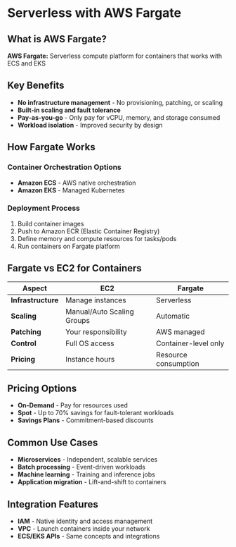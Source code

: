 # Serverless with AWS Fargate

## What is AWS Fargate?

**AWS Fargate:** Serverless compute platform for containers that works with ECS and EKS

## Key Benefits

- **No infrastructure management** - No provisioning, patching, or scaling
- **Built-in scaling and fault tolerance**
- **Pay-as-you-go** - Only pay for vCPU, memory, and storage consumed
- **Workload isolation** - Improved security by design

## How Fargate Works

### Container Orchestration Options
- **Amazon ECS** - AWS native orchestration
- **Amazon EKS** - Managed Kubernetes

### Deployment Process
1. Build container images
2. Push to Amazon ECR (Elastic Container Registry)
3. Define memory and compute resources for tasks/pods
4. Run containers on Fargate platform

## Fargate vs EC2 for Containers

| Aspect | EC2 | Fargate |
|--------|-----|---------|
| **Infrastructure** | Manage instances | Serverless |
| **Scaling** | Manual/Auto Scaling Groups | Automatic |
| **Patching** | Your responsibility | AWS managed |
| **Control** | Full OS access | Container-level only |
| **Pricing** | Instance hours | Resource consumption |

## Pricing Options

- **On-Demand** - Pay for resources used
- **Spot** - Up to 70% savings for fault-tolerant workloads
- **Savings Plans** - Commitment-based discounts

## Common Use Cases

- **Microservices** - Independent, scalable services
- **Batch processing** - Event-driven workloads
- **Machine learning** - Training and inference jobs
- **Application migration** - Lift-and-shift to containers

## Integration Features

- **IAM** - Native identity and access management
- **VPC** - Launch containers inside your network
- **ECS/EKS APIs** - Same concepts and integrations